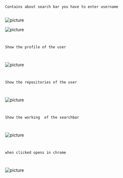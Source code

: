 

```


Contains about search bar you have to enter username


```


![picture](images/1.png)



![picture](images/2.png) 


```


Show the profile of the user



```


![picture](images/3.jpeg) 



```


Show the repositories of the user



```


![picture](images/4.jpeg) 


```


Show the working  of the searchbar



```


![picture](images/5.jpeg) 


```


when clicked opens in chrome



```


![picture](images/6.jpeg) 



